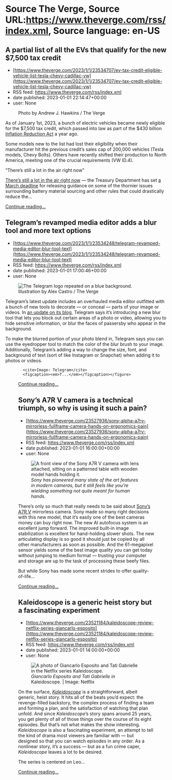 # Source The Verge, Source URL:https://www.theverge.com/rss/index.xml, Source language: en-US

## A partial list of all the EVs that qualify for the new $7,500 tax credit
 - [https://www.theverge.com/2023/1/1/23534707/ev-tax-credit-eligible-vehicle-list-tesla-chevy-cadillac-vw](https://www.theverge.com/2023/1/1/23534707/ev-tax-credit-eligible-vehicle-list-tesla-chevy-cadillac-vw)
 - RSS feed: https://www.theverge.com/rss/index.xml
 - date published: 2023-01-01 22:14:47+00:00
 - user: None

<figure>
      <img alt="" src="https://cdn.vox-cdn.com/thumbor/l9jTe6tgW34QE-YGvEEHniIy9_4=/0x0:2040x1360/1310x873/cdn.vox-cdn.com/uploads/chorus_image/image/71813863/226426_Cadillac_Lyriq_Review_AHawkins_0019.0.jpg" />
        <figcaption>Photo by Andrew J. Hawkins / The Verge</figcaption>
    </figure>

  <p id="eq8hPM">As of January 1st, 2023, a bunch of electric vehicles became newly eligible for the $7,500 tax credit, which passed into law as part of the $430 billion <a href="https://www.theverge.com/2022/8/12/23302050/inflation-reduction-act-house-vote-climate-change-clean-energy">Inflation Reduction Act</a> a year ago. </p>
<p id="481DZH">Some models new to the list had lost their eligibility when their manufacturer hit the previous credit’s sales cap of 200,000 vehicles (Tesla models, Chevy Bolts). Others have recently shifted their production to North America, meeting one of the crucial requirements (VW ID.4). </p>
<div class="c-float-left c-float-hang"><aside id="tyg41m"><q>There’s still a lot in the air right now</q></aside></div>
<p id="Sw1JGl"><a href="https://www.theverge.com/23310457/inflation-reduction-act-ev-tax-credit-act-explainer-how-to">There’s still a lot in the air right now</a> — the Treasury Department has set <a href="https://www.theverge.com/2022/12/20/23519701/ev-tax-credit-delay-treasury-gm-tesla">a March deadline</a> for releasing guidance on some of the thornier issues surrounding battery material sourcing and other rules that could drastically reduce the...</p>
  <p>
    <a href="https://www.theverge.com/2023/1/1/23534707/ev-tax-credit-eligible-vehicle-list-tesla-chevy-cadillac-vw">Continue reading&hellip;</a>
  </p>

## Telegram’s revamped media editor adds a blur tool and more text options
 - [https://www.theverge.com/2023/1/1/23534248/telegram-revamped-media-editor-blur-tool-text](https://www.theverge.com/2023/1/1/23534248/telegram-revamped-media-editor-blur-tool-text)
 - RSS feed: https://www.theverge.com/rss/index.xml
 - date published: 2023-01-01 17:00:46+00:00
 - user: None

<figure>
      <img alt="The Telegram logo repeated on a blue background." src="https://cdn.vox-cdn.com/thumbor/-UyH9VvrNAEhqzCXAbvE0s2tTbE=/0x0:2040x1360/1310x873/cdn.vox-cdn.com/uploads/chorus_image/image/71812989/acastro_180417_1777_telegram_0001.0.jpg" />
        <figcaption>Illustration by Alex Castro / The Verge</figcaption>
    </figure>

  <p id="vtfazI">Telegram’s latest update includes an overhauled media editor outfitted with a bunch of new tools to decorate — or conceal — parts of your image or videos. In <a href="https://telegram.org/blog/hidden-media-zero-storage-profile-pics">an update on its blog</a>, Telegram says it’s introducing a new blur tool that lets you block out certain areas of a photo or video, allowing you to hide sensitive information, or blur the faces of passersby who appear in the background.</p>
<p id="IIS4pC">To make the blurred portion of your photo blend in, Telegram says you can use the eyedropper tool to match the color of the blur brush to your image. Additionally, Telegram’s adding a way to change the size, font, and background of text (sort of like Instagram or Snapchat) when adding it to photos or videos.</p>
  <figure class="e-image">
        
      <cite>Image: Telegram</cite>
      <figcaption><em>T...</em></figcaption></figure>
  <p>
    <a href="https://www.theverge.com/2023/1/1/23534248/telegram-revamped-media-editor-blur-tool-text">Continue reading&hellip;</a>
  </p>

## Sony’s A7R V camera is a technical triumph, so why is using it such a pain?
 - [https://www.theverge.com/23527936/sony-alpha-a7rv-mirrorless-fullframe-camera-hands-on-ergonomics-pain](https://www.theverge.com/23527936/sony-alpha-a7rv-mirrorless-fullframe-camera-hands-on-ergonomics-pain)
 - RSS feed: https://www.theverge.com/rss/index.xml
 - date published: 2023-01-01 16:00:00+00:00
 - user: None

<figure>
      <img alt="A front view of the Sony A7R V camera with lens attached, sitting on a patterned table with wooden model hands holding it." src="https://cdn.vox-cdn.com/thumbor/j8iL72eEH8lUebziOH68hKLL_Mw=/0x0:2040x1360/1310x873/cdn.vox-cdn.com/uploads/chorus_image/image/71812733/Sony_A7RV_camera_ADiBenedetto_0005.0.jpg" />
        <figcaption><em>Sony has pioneered many state of the art features in modern cameras, but it still feels like you’re wielding something not quite meant for human hands.</em></figcaption>
    </figure>

  <p id="FvVyQD">There’s only so much that really needs to be said about <a href="https://www.theverge.com/2022/10/26/23424298/sony-alpha-a7rv-full-frame-camera-ai-video-price-specs-features">Sony’s A7R V</a> mirrorless camera. Sony made so many right decisions with this new model, that it’s easily one of the best cameras money can buy right now. The new AI autofocus system is an excellent jump forward. The improved built-in image stabilization is excellent for hand-holding slower shots. The new articulating display is so good it should just be copied by all other manufacturers as soon as possible. And the 61-megapixel sensor yields some of the best image quality you can get today without jumping to medium format — trusting your computer and storage are up to the task of processing these beefy files. </p>
<p id="oiIBqG">But while Sony has made some recent strides to offer quality-of-life...</p>
  <p>
    <a href="https://www.theverge.com/23527936/sony-alpha-a7rv-mirrorless-fullframe-camera-hands-on-ergonomics-pain">Continue reading&hellip;</a>
  </p>

## Kaleidoscope is a generic heist story but a fascinating experiment
 - [https://www.theverge.com/23521184/kaleidoscope-review-netflix-series-giancarlo-esposito](https://www.theverge.com/23521184/kaleidoscope-review-netflix-series-giancarlo-esposito)
 - RSS feed: https://www.theverge.com/rss/index.xml
 - date published: 2023-01-01 14:00:00+00:00
 - user: None

<figure>
      <img alt="A photo of Giancarlo Esposito and Tati Gabrielle in the Netflix series Kaleidoscope." src="https://cdn.vox-cdn.com/thumbor/F14xPp_Y3dCC5wO7agQTJrNJCbY=/282x0:3318x2024/1310x873/cdn.vox-cdn.com/uploads/chorus_image/image/71812407/Kaleidoscope_S1_Yellow__00_42_00_04R.0.jpeg" />
        <figcaption><em>Giancarlo Esposito and Tati Gabrielle in </em>Kaleidoscope<em>.</em> | Image: Netflix</figcaption>
    </figure>

  <p id="KSDfAq">On the surface, <a href="https://www.theverge.com/2022/12/13/23507195/netflix-kaleidoscope-trailer-giancarlo-esposito"><em>Kaleidoscope</em></a> is a straightforward, albeit generic, heist story. It hits all of the beats you’d expect: the revenge-filled backstory, the complex process of finding a team and forming a plan, and the satisfaction of watching that plan unfold. And since <em>Kaleidoscope</em>’s story spans around 25 years, you get plenty of all of those things over the course of its eight episodes. But that’s not what makes the show interesting. <em>Kaleidoscope </em>is also a fascinating experiment, an attempt to tell the kind of drama most viewers are familiar with — but designed so that you can watch episodes in any order. As a nonlinear story, it’s a success — but as a fun crime caper, <em>Kaleidoscope</em> leaves a lot to be desired.</p>
<p id="4IIqwS">The series is centered on Leo...</p>
  <p>
    <a href="https://www.theverge.com/23521184/kaleidoscope-review-netflix-series-giancarlo-esposito">Continue reading&hellip;</a>
  </p>
